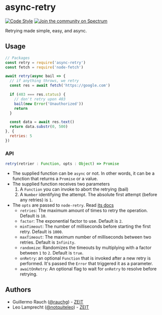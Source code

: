 # async-retry

[![Code Style](https://badgen.net/badge/code%20style/airbnb/fd5c63)](https://github.com/airbnb/javascript)
[![Join the community on Spectrum](https://withspectrum.github.io/badge/badge.svg)](https://spectrum.chat/zeit)

Retrying made simple, easy, and async.

## Usage

```js
// Packages
const retry = require('async-retry')
const fetch = require('node-fetch')

await retry(async bail => {
  // if anything throws, we retry
  const res = await fetch('https://google.com')

  if (403 === res.status) {
    // don't retry upon 403
    bail(new Error('Unauthorized'))
    return
  }

  const data = await res.text()
  return data.substr(0, 500)
}, {
  retries: 5
})
```

### API

```js
retry(retrier : Function, opts : Object) => Promise
```

- The supplied function can be `async` or not. In other words, it can be a function that returns a `Promise` or a value.
- The supplied function receives two parameters
  1. A `Function` you can invoke to abort the retrying (bail)
  2. A `Number` identifying the attempt. The absolute first attempt (before any retries) is `1`.
- The `opts` are passed to `node-retry`. Read [its docs](https://github.com/tim-kos/node-retry)
  * `retries`: The maximum amount of times to retry the operation. Default is `10`.
  * `factor`: The exponential factor to use. Default is `2`.
  * `minTimeout`: The number of milliseconds before starting the first retry. Default is `1000`.
  * `maxTimeout`: The maximum number of milliseconds between two retries. Default is `Infinity`.
  * `randomize`: Randomizes the timeouts by multiplying with a factor between `1` to `2`. Default is `true`.
  * `onRetry`: an optional `Function` that is invoked after a new retry is performed. It's passed the `Error` that triggered it as a parameter.
  * `awaitOnRetry`: An optional flag to wait for `onRetry` to resolve before retrying.
  
## Authors

- Guillermo Rauch ([@rauchg](https://twitter.com/rauchg)) - [ZEIT](https://zeit.co)
- Leo Lamprecht ([@notquiteleo](https://twitter.com/notquiteleo)) - [ZEIT](https://zeit.co)
